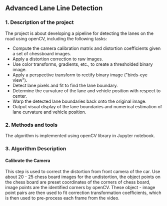 ## Advanced Lane Line Detection


### 1. Description of the project
The project is about developing a pipeline for detecting the lanes on the road using openCV, including the following tasks:
* Compute the camera calibration matrix and distortion coefficients given a set of chessboard images.
* Apply a distortion correction to raw images.
* Use color transforms, gradients, etc., to create a thresholded binary image.
* Apply a perspective transform to rectify binary image ("birds-eye view").
* Detect lane pixels and fit to find the lane boundary.
* Determine the curvature of the lane and vehicle position with respect to center.
* Warp the detected lane boundaries back onto the original image.
* Output visual display of the lane boundaries and numerical estimation of lane curvature and vehicle position.

### 2. Methods and tools
  The algorithm is implemented using openCV library in Jupyter notebook.
### 3. Algorithm Description
#### Calibrate the Camera
  This step is used to correct the distortion from front camera of the car. Use about 20 - 25 chess board images for the undistortion, the object points on the chess board are preset coordinates of the corners of chess board, image points are the identified corners by openCV. These object - image point pairs are then used to fit correction transformation coefficients, which is then used to pre-process each frame from the video.
    
